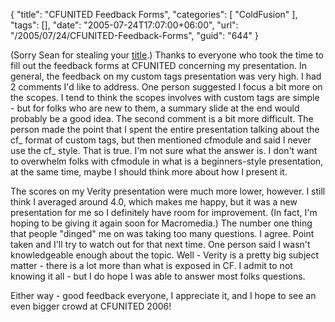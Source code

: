 {
	"title": "CFUNITED Feedback Forms",
	"categories": [
		"ColdFusion"
	],
	"tags": [],
	"date": "2005-07-24T17:07:00+06:00",
	"url": "/2005/07/24/CFUNITED-Feedback-Forms",
	"guid": "644"
}

(Sorry Sean for stealing your <a href="http://corfield.org/blog/index.cfm?mode=entry&entry=44F91507-9B10-6B92-193FC6BB66ABDBA8">title</a>.) Thanks to everyone who took the time to fill out the feedback forms at CFUNITED concerning my presentation. In general, the feedback on my custom tags presentation was very high. I had 2 comments I'd like to address. One person suggested I focus a bit more on the scopes. I tend to think the scopes involves with custom tags are simple - but for folks who are new to them, a summary slide at the end would probably be a good idea. The second comment is a bit more difficult. The person made the point that I spent the entire presentation talking about the cf_ format of custom tags, but then mentioned cfmodule and said I never use the cf_ style. That is true. I'm not sure what the answer is. I don't want to overwhelm folks with cfmodule in what is a beginners-style presentation, at the same time, maybe I should think more about how I present it. 

The scores on my Verity presentation were much more lower, however. I still think I averaged around 4.0, which makes me happy, but it was a new presentation for me so I definitely have room for improvement. (In fact, I'm hoping to be giving it again soon for Macromedia.) The number one thing that people "dinged" me on was taking too many questions. I agree. Point taken and I'll try to watch out for that next time. One person said I wasn't knowledgeable enough about the topic. Well - Verity is a pretty big subject matter - there is a lot more than what is exposed in CF. I admit to not knowing it all - but I do hope I was able to answer most folks questions.

Either way - good feedback everyone, I appreciate it, and I hope to see an even bigger crowd at CFUNITED 2006!